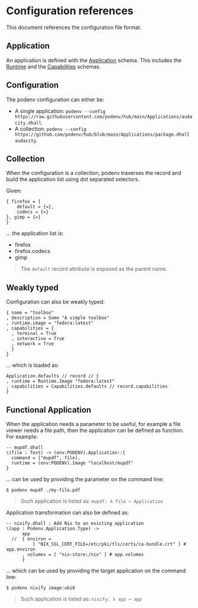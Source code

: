 # Configuration references

This document references the configuration file format.

## Application

An application is defined with the [Application](https://github.com/podenv/hub/blob/main/schemas/Application.dhall) schema.
This includes the [Runtime](https://github.com/podenv/hub/blob/main/schemas/Runtime.dhall) and the [Capabilities](https://github.com/podenv/hub/blob/main/schemas/Capabilities.dhall) schemas.

## Configuration

The podenv configuration can either be:

- A single application: `podenv --config https://raw.githubusercontent.com/podenv/hub/main/Applications/audacity.dhall`.
- A collection: `podenv --config https://github.com/podenv/hub/blob/main/Applications/package.dhall audacity`.

## Collection

When the configuration is a collection, podenv traverses the record and build the application list using dot separated selectors.

Given:

```dhall
{ firefox = {
    default = {=},
    codecs = {=}
}, gimp = {=}
}
```

… the application list is:

- firefox
- firefox.codecs
- gimp

> The `default` record attribute is exposed as the parent name.

## Weakly typed

Configuration can also be weakly typed:

```dhall
{ name = "toolbox"
, description = Some "A simple toolbox"
, runtime.image = "fedora:latest"
, capabilities = {
  , terminal = True
  , interactive = True
  , network = True
  }
}
```

… which is loaded as:

```dhall
Application.defaults // record // {
, runtime = Runtime.Image "fedora:latest"
, capabilities = Capabilities.defaults // record.capabilities
}
```

## Functional Application

When the application needs a parameter to be useful, for example a file viewer needs a file path, then the application can be defined as function. For example:

```dhall
-- mupdf.dhall
\(file : Text) -> (env:PODENV).Application::{
  command = ["mupdf", file],
  runtime = (env:PODENV).Image "localhost/mupdf"
}
```

… can be used by providing the parameter on the command line:

```ShellSession
$ podenv mupdf ./my-file.pdf
```

> Such application is listed as: `mupdf: λ file → Application`

Application transformation can also be defined as:

```dhall
-- nixify.dhall : Add Nix to an existing application
\(app : Podenv.Application.Type) ->
      app
  //  { environ =
          [ "NIX_SSL_CERT_FILE=/etc/pki/tls/certs/ca-bundle.crt" ] # app.environ
      , volumes = [ "nix-store:/nix" ] # app.volumes
      }
```

… which can be used by providing the target application on the command line:

```ShellSession
$ podenv nixify image:ubi8
```

> Such application is listed as: `nixify: λ app → app`
